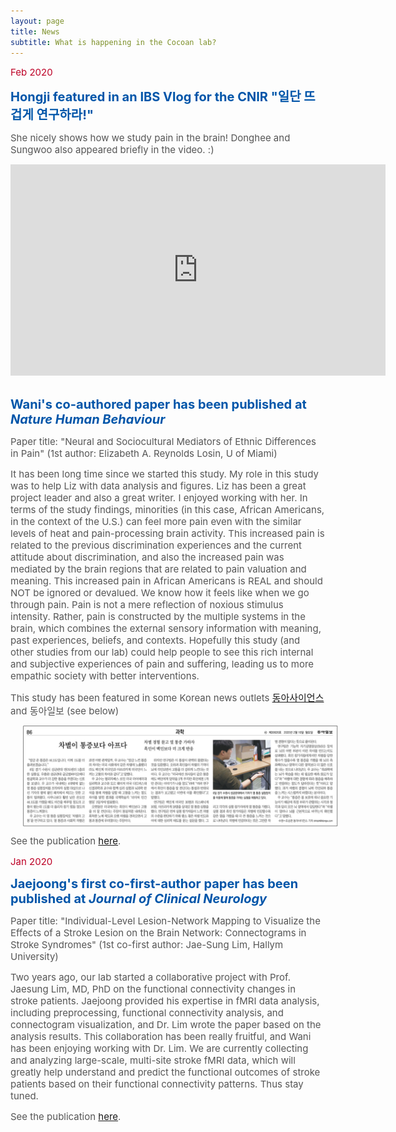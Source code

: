 ```yaml
---
layout: page
title: News
subtitle: What is happening in the Cocoan lab?
---
```


<span style="font-size: 15px !important; color: #BD0026;">Feb 2020 </span>

<b><span style="font-size: 20px !important; color: #0055A9;">Hongji featured in an IBS Vlog for the CNIR "일단 뜨겁게 연구하라!"</span></b>

<span style="font-size: 15px !important; color: #555;">She nicely shows how we study pain in the brain! Donghee and Sungwoo also appeared briefly in the video. :)</span>

<center><iframe width="600" height="338" src="https://www.youtube.com/embed/Drab4juDMYU" frameborder="0" allow="accelerometer; autoplay; encrypted-media; gyroscope; picture-in-picture" allowfullscreen></iframe></center>
<br>

<b><span style="font-size: 20px !important; color: #0055A9;">Wani's co-authored paper has been published at <i>Nature Human Behaviour</i></span></b>

<span style="font-size: 15px !important; color: #555;">Paper title: "Neural and Sociocultural Mediators of Ethnic Differences in Pain" (1st author: Elizabeth A. Reynolds Losin, U of Miami)</span>

<span style="font-size: 15px !important; color: #555;">It has been long time since we started this study. My role in this study was to help Liz with data analysis and figures. Liz has been a great project leader and also a great writer. I enjoyed working with her. In terms of the study findings, minorities (in this case, African Americans, in the context of the U.S.) can feel more pain even with the similar levels of heat and pain-processing brain activity. This increased pain is related to the previous discrimination experiences and the current attitude about discrimination, and also the increased pain was mediated by the brain regions that are related to pain valuation and meaning. This increased pain in African Americans is REAL and should NOT be ignored or devalued. We know how it feels like when we go through pain. Pain is not a mere reflection of noxious stimulus intensity. Rather, pain is constructed by the multiple systems in the brain, which combines the external sensory information with meaning, past experiences, beliefs, and contexts. Hopefully this study (and other studies from our lab) could help people to see this rich internal and subjective experiences of pain and suffering, leading us to more empathic society with better interventions. </span>

<span style="font-size: 15px !important; color: #555;">This study has been featured in some Korean news outlets [동아사이언스](http://dongascience.donga.com/news.php?idx=34120) and 동아일보 (see below)</span>

<img src="/news/images/donga_200210.jpg" width="700" align="center" hspace="20" />

<span style="font-size: 15px !important; color: #555;">See the publication [here](/publication).</span>


<span style="font-size: 15px !important; color: #BD0026;">Jan 2020 </span>

<b><span style="font-size: 20px !important; color: #0055A9;">Jaejoong's first co-first-author paper has been published at <i>Journal of Clinical Neurology</i></span></b>

<span style="font-size: 15px !important; color: #555;">Paper title: "Individual-Level Lesion-Network Mapping to Visualize the Effects of a Stroke Lesion on the Brain Network: Connectograms in Stroke Syndromes" (1st co-first author: Jae-Sung Lim, Hallym University)</span>

<span style="font-size: 15px !important; color: #555;">Two years ago, our lab started a collaborative project with Prof. Jaesung Lim, MD, PhD on the functional connectivity changes in stroke patients. Jaejoong provided his expertise in fMRI data analysis, including preprocessing, functional connectivity analysis, and connectogram visualization, and Dr. Lim wrote the paper based on the analysis results. This collaboration has been really fruitful, and Wani has been enjoying working with Dr. Lim. We are currently collecting and analyzing large-scale, multi-site stroke fMRI data, which will greatly help understand and predict the functional outcomes of stroke patients based on their functional connectivity patterns. Thus stay tuned.</span>

<span style="font-size: 15px !important; color: #555;">See the publication [here](/publication).</span>
